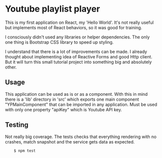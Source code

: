 # Youtube playlist player

This is my first application on React, my 'Hello World'. It's not really useful
but implements most of React behaviors, so it was good for training.

I consciously didn't used any libraries or helper dependencies. The only one thing
is Bootstrap CSS library to speed up styling.

I understand that there is a lot of improvements can be made. I already thought about
implementing idea of Reactive Forms and good Http client. But it will turn this small
tutorial project into something big and absolutely other.

## Usage
This application can be used as is or as a component. With this in mind there is a 'lib'
directory in 'src' which exports one main component "YPMainComponent" that can be
imported in any application. Must be used with only one property "apiKey" which is 
Youtube API key.

## Testing

Not really big coverage. The tests checks that everything rendering with no crashes,
match snapshot and the service gets data as expected.
 

```
    $ npm test
```

